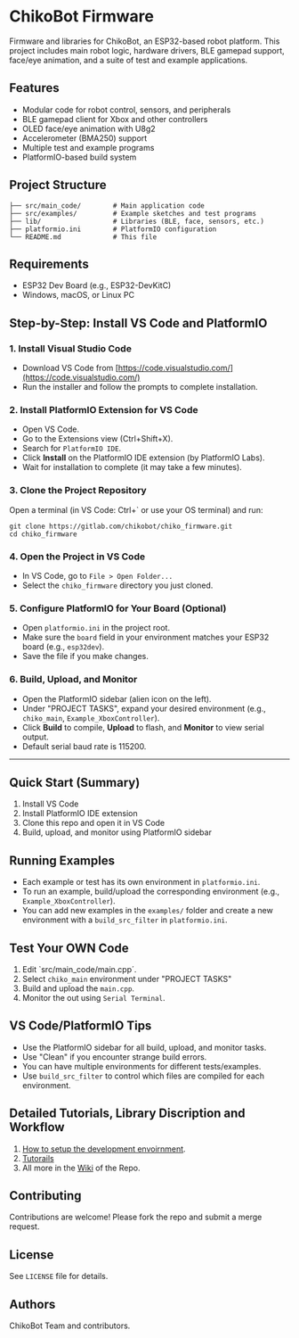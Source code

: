 
# ChikoBot Firmware

Firmware and libraries for ChikoBot, an ESP32-based robot platform. This project includes main robot logic, hardware drivers, BLE gamepad support, face/eye animation, and a suite of test and example applications.

## Features
- Modular code for robot control, sensors, and peripherals
- BLE gamepad client for Xbox and other controllers
- OLED face/eye animation with U8g2
- Accelerometer (BMA250) support
- Multiple test and example programs
- PlatformIO-based build system

## Project Structure

```
├── src/main_code/        # Main application code
├── src/examples/         # Example sketches and test programs
├── lib/                  # Libraries (BLE, face, sensors, etc.)
├── platformio.ini        # PlatformIO configuration
└── README.md             # This file
```


## Requirements
- ESP32 Dev Board (e.g., ESP32-DevKitC)
- Windows, macOS, or Linux PC

## Step-by-Step: Install VS Code and PlatformIO

### 1. Install Visual Studio Code
- Download VS Code from [https://code.visualstudio.com/](https://code.visualstudio.com/)
- Run the installer and follow the prompts to complete installation.

### 2. Install PlatformIO Extension for VS Code
- Open VS Code.
- Go to the Extensions view (Ctrl+Shift+X).
- Search for `PlatformIO IDE`.
- Click **Install** on the PlatformIO IDE extension (by PlatformIO Labs).
- Wait for installation to complete (it may take a few minutes).

### 3. Clone the Project Repository
Open a terminal (in VS Code: Ctrl+` or use your OS terminal) and run:
```
git clone https://gitlab.com/chikobot/chiko_firmware.git
cd chiko_firmware
```

### 4. Open the Project in VS Code
- In VS Code, go to `File > Open Folder...`
- Select the `chiko_firmware` directory you just cloned.

### 5. Configure PlatformIO for Your Board (Optional)
- Open `platformio.ini` in the project root.
- Make sure the `board` field in your environment matches your ESP32 board (e.g., `esp32dev`).
- Save the file if you make changes.

### 6. Build, Upload, and Monitor
- Open the PlatformIO sidebar (alien icon on the left).
- Under "PROJECT TASKS", expand your desired environment (e.g., `chiko_main`, `Example_XboxController`).
- Click **Build** to compile, **Upload** to flash, and **Monitor** to view serial output.
- Default serial baud rate is 115200.

---

## Quick Start (Summary)
1. Install VS Code
2. Install PlatformIO IDE extension
3. Clone this repo and open it in VS Code
4. Build, upload, and monitor using PlatformIO sidebar

## Running Examples
- Each example or test has its own environment in `platformio.ini`.
- To run an example, build/upload the corresponding environment (e.g., `Example_XboxController`).
- You can add new examples in the `examples/` folder and create a new environment with a `build_src_filter` in `platformio.ini`.

## Test Your OWN Code
1. Edit `src/main_code/main.cpp´.
2. Select `chiko_main` environment under "PROJECT TASKS"
3. Build and upload the `main.cpp`.
4. Monitor the out using `Serial Terminal`.

## VS Code/PlatformIO Tips
- Use the PlatformIO sidebar for all build, upload, and monitor tasks.
- Use "Clean" if you encounter strange build errors.
- You can have multiple environments for different tests/examples.
- Use `build_src_filter` to control which files are compiled for each environment.

## Detailed Tutorials, Library Discription and Workflow
1. [How to setup the development envoirnment](https://github.com/helscream/chiko_firmware/wiki/Setup-Development-Environment).
2. [Tutorails](https://github.com/helscream/chiko_firmware/wiki/Firmware-Tutorial)
3. All more in the [Wiki](https://github.com/helscream/chiko_firmware/wiki) of the Repo.

## Contributing
Contributions are welcome! Please fork the repo and submit a merge request.

## License
See `LICENSE` file for details.

## Authors
ChikoBot Team and contributors.
